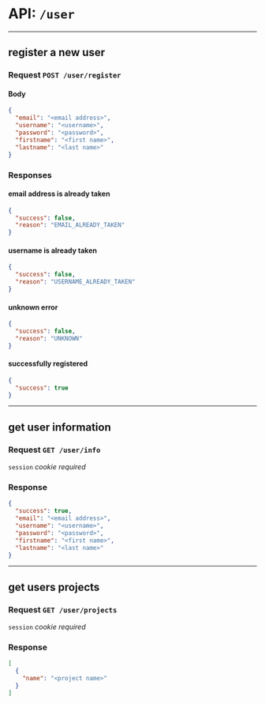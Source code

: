 # API: `/user`

---
## register a new user

### Request `POST /user/register`

#### Body
```json
{
  "email": "<email address>",
  "username": "<username>",
  "password": "<password>",
  "firstname": "<first name>",
  "lastname": "<last name>"
}
```

### Responses

#### email address is already taken
```json
{
  "success": false,
  "reason": "EMAIL_ALREADY_TAKEN"
}
```

#### username is already taken
```json
{
  "success": false,
  "reason": "USERNAME_ALREADY_TAKEN"
}
```

#### unknown error
```json
{
  "success": false,
  "reason": "UNKNOWN"
}
```

#### successfully registered
```json
{
  "success": true
}
```

---
## get user information

### Request `GET /user/info`

`session` _cookie required_

### Response

```json
{
  "success": true,
  "email": "<email address>",
  "username": "<username>",
  "password": "<password>",
  "firstname": "<first name>",
  "lastname": "<last name>"
}
```

---
## get users projects

### Request `GET /user/projects`

`session` _cookie required_

### Response

```json
[
  {
    "name": "<project name>"
  }
]
```